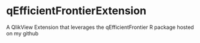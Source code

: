 qEfficientFrontierExtension
===========================

A QlikView Extension that leverages the qEfficientFrontier R package hosted on my github
